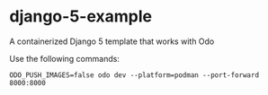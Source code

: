 # django-5-example
A containerized Django 5 template that works with Odo

Use the following commands:

`ODO_PUSH_IMAGES=false odo dev --platform=podman --port-forward 8000:8000`
